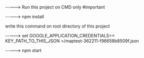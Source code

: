 -----> Run this project on CMD only  #important

-----> npm install

write this command on root directory of this project

-----> set GOOGLE_APPLICATION_CREDENTIALS=< KEY_PATH_TO_THIS_JSON >/maptest-362211-f96658b8509f.json

-----> npm start



